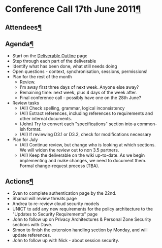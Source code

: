 Conference Call 17th June 2011[¶](#Conference-Call-17th-June-2011)
==================================================================

Attendees[¶](#Attendees)
------------------------

Agenda[¶](#Agenda)
------------------

-   Start on the [Deliverable Outline](.html) page
-   Step through each part of the deliverable
-   Identify what has been done, what still needs doing
-   Open questions - context, synchronisation, sessions, permissions!
-   Plan for the rest of the month
    -   Review.
    -   I'm away first three days of next week. Anyone else away?
    -   Remaining time: next week, plus 4 days of the week after.
    -   Final conference call - possibly have one on the 28th June?
-   Review tasks
    -   (All) Check spelling, grammar, logical inconsistency
    -   (All) Extract references, including references to requirements
        and other internal documents.
    -   (John) Try to convert each "specifications" section into a
        common-ish format.
    -   (All) If reviewing D3.1 or D3.2, check for modifications
        necessary
-   Plan for July
    -   (All) Continue review, but change who is looking at which
        sections. We will widen the review out to non 3.5 partners.
    -   (All) Keep the deliverable on the wiki up-to-date. As we begin
        implementing and make changes, we need to document them. Formal
        change-request process (TBA).

Actions[¶](#Actions)
--------------------

-   Sven to complete authentication page by the 22nd.
-   Shamal will review threats page
-   Andrea to re-review cloud security models
-   UNICT to add any new requirements for the policy architecture to the
    "Updates to Security Requirements" page
-   John to follow up on Privacy Architectures & Personal Zone Security
    sections with Dave.
-   Simon to finish the extension handling section by Monday, and will
    update references.
-   John to follow up with Nick - about session security.

